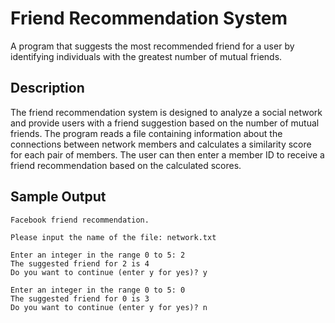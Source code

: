 # Friend Recommendation System

A program that suggests the most recommended friend for a user by identifying individuals with the greatest number of mutual friends.

## Description

The friend recommendation system is designed to analyze a social network and provide users with a friend suggestion based on the number of mutual friends. The program reads a file containing information about the connections between network members and calculates a similarity score for each pair of members. The user can then enter a member ID to receive a friend recommendation based on the calculated scores.

## Sample Output

    Facebook friend recommendation.
    
    Please input the name of the file: network.txt
    
    Enter an integer in the range 0 to 5: 2
    The suggested friend for 2 is 4
    Do you want to continue (enter y for yes)? y
    
    Enter an integer in the range 0 to 5: 0
    The suggested friend for 0 is 3
    Do you want to continue (enter y for yes)? n

